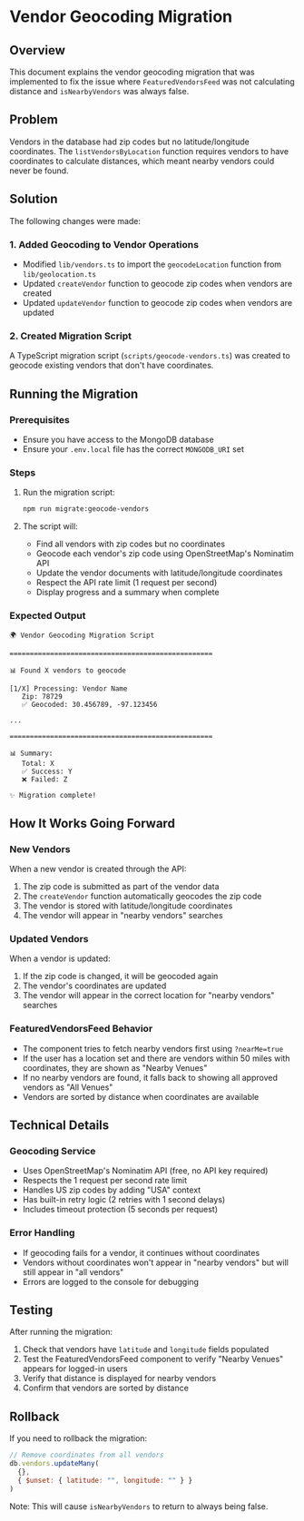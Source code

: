 # Vendor Geocoding Migration

## Overview
This document explains the vendor geocoding migration that was implemented to fix the issue where `FeaturedVendorsFeed` was not calculating distance and `isNearbyVendors` was always false.

## Problem
Vendors in the database had zip codes but no latitude/longitude coordinates. The `listVendorsByLocation` function requires vendors to have coordinates to calculate distances, which meant nearby vendors could never be found.

## Solution
The following changes were made:

### 1. Added Geocoding to Vendor Operations
- Modified `lib/vendors.ts` to import the `geocodeLocation` function from `lib/geolocation.ts`
- Updated `createVendor` function to geocode zip codes when vendors are created
- Updated `updateVendor` function to geocode zip codes when vendors are updated

### 2. Created Migration Script
A TypeScript migration script (`scripts/geocode-vendors.ts`) was created to geocode existing vendors that don't have coordinates.

## Running the Migration

### Prerequisites
- Ensure you have access to the MongoDB database
- Ensure your `.env.local` file has the correct `MONGODB_URI` set

### Steps
1. Run the migration script:
   ```bash
   npm run migrate:geocode-vendors
   ```

2. The script will:
   - Find all vendors with zip codes but no coordinates
   - Geocode each vendor's zip code using OpenStreetMap's Nominatim API
   - Update the vendor documents with latitude/longitude coordinates
   - Respect the API rate limit (1 request per second)
   - Display progress and a summary when complete

### Expected Output
```
🌍 Vendor Geocoding Migration Script

==================================================

📊 Found X vendors to geocode

[1/X] Processing: Vendor Name
   Zip: 78729
   ✅ Geocoded: 30.456789, -97.123456

...

==================================================

📊 Summary:
   Total: X
   ✅ Success: Y
   ❌ Failed: Z

✨ Migration complete!
```

## How It Works Going Forward

### New Vendors
When a new vendor is created through the API:
1. The zip code is submitted as part of the vendor data
2. The `createVendor` function automatically geocodes the zip code
3. The vendor is stored with latitude/longitude coordinates
4. The vendor will appear in "nearby vendors" searches

### Updated Vendors
When a vendor is updated:
1. If the zip code is changed, it will be geocoded again
2. The vendor's coordinates are updated
3. The vendor will appear in the correct location for "nearby vendors" searches

### FeaturedVendorsFeed Behavior
- The component tries to fetch nearby vendors first using `?nearMe=true`
- If the user has a location set and there are vendors within 50 miles with coordinates, they are shown as "Nearby Venues"
- If no nearby vendors are found, it falls back to showing all approved vendors as "All Venues"
- Vendors are sorted by distance when coordinates are available

## Technical Details

### Geocoding Service
- Uses OpenStreetMap's Nominatim API (free, no API key required)
- Respects the 1 request per second rate limit
- Handles US zip codes by adding "USA" context
- Has built-in retry logic (2 retries with 1 second delays)
- Includes timeout protection (5 seconds per request)

### Error Handling
- If geocoding fails for a vendor, it continues without coordinates
- Vendors without coordinates won't appear in "nearby vendors" but will still appear in "all vendors"
- Errors are logged to the console for debugging

## Testing
After running the migration:
1. Check that vendors have `latitude` and `longitude` fields populated
2. Test the FeaturedVendorsFeed component to verify "Nearby Venues" appears for logged-in users
3. Verify that distance is displayed for nearby vendors
4. Confirm that vendors are sorted by distance

## Rollback
If you need to rollback the migration:
```javascript
// Remove coordinates from all vendors
db.vendors.updateMany(
  {},
  { $unset: { latitude: "", longitude: "" } }
)
```

Note: This will cause `isNearbyVendors` to return to always being false.
